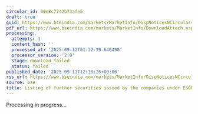 ```yaml
---
circular_id: 00e8c7742b73afe5
draft: true
guid: https://www.bseindia.com/markets/MarketInfo/DispNoticesNCirculars.aspx?Noticeid={A91BBED1-C350-48A8-BC4F-A0A6E15D9D69}&noticeno=20250911-49&dt=09/11/2025&icount=49&totcount=91&flag=0
pdf_url: https://www.bseindia.com/markets/MarketInfo/DownloadAttach.aspx?id=20250911-49&attachedId=
processing:
  attempts: 1
  content_hash: ''
  processed_at: '2025-09-12T01:32:19.640490'
  processor_version: '2.0'
  stage: download_failed
  status: failed
published_date: '2025-09-11T12:18:25+00:00'
rss_url: https://www.bseindia.com/markets/MarketInfo/DispNoticesNCirculars.aspx?Noticeid={A91BBED1-C350-48A8-BC4F-A0A6E15D9D69}&noticeno=20250911-49&dt=09/11/2025&icount=49&totcount=91&flag=0
source: bse
title: Listing of further securities issued by the companies under ESOP/ESOS
---
```


Processing in progress...